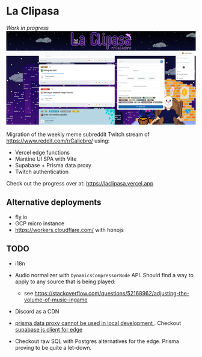 # La Clipasa

*Work in progress*
![](.github/landing-page.png)

Migration of the weekly meme subreddit Twitch stream of https://www.reddit.com/r/Caliebre/
using:
- Vercel edge functions
- Mantine UI SPA with Vite
- Supabase + Prisma data proxy
- Twitch authentication

Check out the progress over at: https://laclipasa.vercel.app

## Alternative deployments

- fly.io
- GCP micro instance
- https://workers.cloudflare.com/ with honojs

## TODO

- i18n

- Audio normalizer with `DynamicsCompressorNode` API. Should find a way to apply
  to any source that is being played:
    - see
      https://stackoverflow.com/questions/52168962/adjusting-the-volume-of-music-ingame

- Discord as a CDN

- [prisma data proxy cannot be used in local development
  ](https://github.com/prisma/prisma/issues/14398).
Checkout [supabase js client for
edge](https://github.com/supabase/supabase/discussions/6321)
- Checkout raw SQL with Postgres alternatives for the edge. Prisma proving to be quite a
  let-down.




